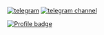 [![telegram](https://img.shields.io/badge/telegram-atrskv-blue)](https://t.me/atrskv) [![telegram channel](https://img.shields.io/badge/telegram%20channel-torsukov-blue)](https://t.me/torsukov)

[![Profile badge](https://www.codewars.com/users/atrskv/badges/micro)](https://www.codewars.com/users/atrskv)
